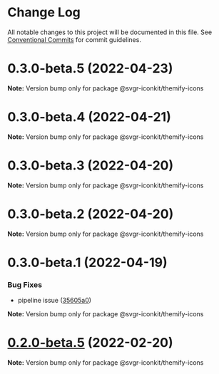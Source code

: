 # Change Log

All notable changes to this project will be documented in this file.
See [Conventional Commits](https://conventionalcommits.org) for commit guidelines.

# 0.3.0-beta.5 (2022-04-23)

**Note:** Version bump only for package @svgr-iconkit/themify-icons





# 0.3.0-beta.4 (2022-04-21)

**Note:** Version bump only for package @svgr-iconkit/themify-icons





# 0.3.0-beta.3 (2022-04-20)

**Note:** Version bump only for package @svgr-iconkit/themify-icons





# 0.3.0-beta.2 (2022-04-20)

**Note:** Version bump only for package @svgr-iconkit/themify-icons





# 0.3.0-beta.1 (2022-04-19)


### Bug Fixes

* pipeline issue ([35605a0](https://github.com/svgr-iconkit/svgr-iconkit/commit/35605a00d60b4ec4a944048c9e1e32718a448878))







**Note:** Version bump only for package @svgr-iconkit/themify-icons





# [0.2.0-beta.5](https://github.com/svgr-iconkit/svgr-iconkit/compare/v0.2.0-beta.4...v0.2.0-beta.5) (2022-02-20)

**Note:** Version bump only for package @svgr-iconkit/themify-icons
